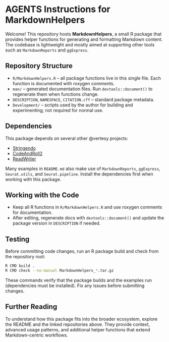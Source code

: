 # AGENTS Instructions for MarkdownHelpers

Welcome! This repository hosts **MarkdownHelpers**, a small R package that provides helper
functions for generating and formatting Markdown content.  The codebase is lightweight
and mostly aimed at supporting other tools such as `MarkdownReports` and `ggExpress`.

## Repository Structure
- `R/MarkdownHelpers.R` – all package functions live in this single file.  Each
  function is documented with roxygen comments.
- `man/` – generated documentation files.  Run `devtools::document()` to
  regenerate them when functions change.
- `DESCRIPTION`, `NAMESPACE`, `CITATION.cff` – standard package metadata.
- `Development/` – scripts used by the author for building and experimenting; not
  required for normal use.

## Dependencies
This package depends on several other @vertesy projects:
- [Stringendo](https://github.com/vertesy/Stringendo)
- [CodeAndRoll2](https://github.com/vertesy/CodeAndRoll2)
- [ReadWriter](https://github.com/vertesy/ReadWriter)

Many examples in `README.md` also make use of `MarkdownReports`, `ggExpress`,
`Seurat.utils`, and `Seurat.pipeline`.
Install the dependencies first when working with this package.

## Working with the Code
- Keep all R functions in `R/MarkdownHelpers.R` and use roxygen comments for
  documentation.
- After editing, regenerate docs with `devtools::document()` and update the
  package version in `DESCRIPTION` if needed.

## Testing
Before committing code changes, run an R package build and check from the
repository root:

```bash
R CMD build .
R CMD check --no-manual MarkdownHelpers_*.tar.gz
```

These commands verify that the package builds and the examples run (dependencies
must be installed).  Fix any issues before submitting changes.

## Further Reading
To understand how this package fits into the broader ecosystem, explore the
README and the linked repositories above.  They provide context, advanced usage
patterns, and additional helper functions that extend Markdown-centric workflows.
